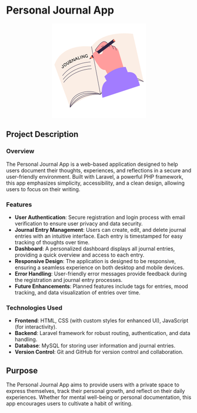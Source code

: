 # Personal Journal App

<p align="center">
  <img src="journaling.png" alt="App Logo" />
</p>

## Project Description

### Overview
The Personal Journal App is a web-based application designed to help users document their thoughts, experiences, and reflections in a secure and user-friendly environment. Built with Laravel, a powerful PHP framework, this app emphasizes simplicity, accessibility, and a clean design, allowing users to focus on their writing.

### Features
- **User Authentication**: Secure registration and login process with email verification to ensure user privacy and data security.
- **Journal Entry Management**: Users can create, edit, and delete journal entries with an intuitive interface. Each entry is timestamped for easy tracking of thoughts over time.
- **Dashboard**: A personalized dashboard displays all journal entries, providing a quick overview and access to each entry.
- **Responsive Design**: The application is designed to be responsive, ensuring a seamless experience on both desktop and mobile devices.
- **Error Handling**: User-friendly error messages provide feedback during the registration and journal entry processes.
- **Future Enhancements**: Planned features include tags for entries, mood tracking, and data visualization of entries over time.

### Technologies Used
- **Frontend**: HTML, CSS (with custom styles for enhanced UI), JavaScript (for interactivity).
- **Backend**: Laravel framework for robust routing, authentication, and data handling.
- **Database**: MySQL for storing user information and journal entries.
- **Version Control**: Git and GitHub for version control and collaboration.

## Purpose
The Personal Journal App aims to provide users with a private space to express themselves, track their personal growth, and reflect on their daily experiences. Whether for mental well-being or personal documentation, this app encourages users to cultivate a habit of writing.
